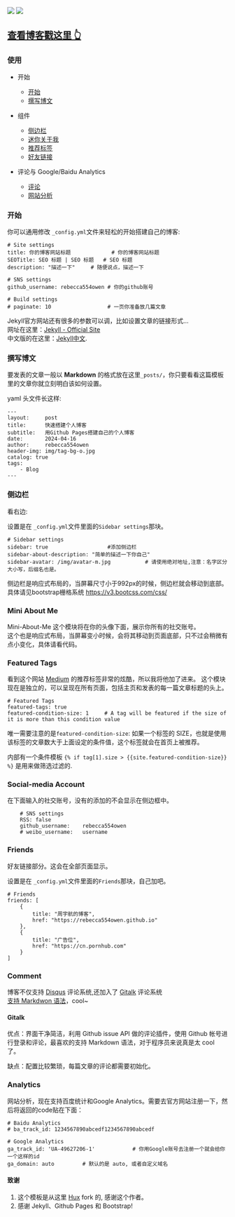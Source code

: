 [![](https://img.shields.io/github/stars/rebecca554owen/rebecca554owen.github.io.svg?style=social&label=Star)](https://github.com/rebecca554owen/rebecca554owen.github.io)
[![](https://img.shields.io/github/forks/rebecca554owen/rebecca554owen.github.io.svg?style=social&label=Fork)](https://github.com/rebecca554owen/rebecca554owen.github.io)

>
## [查看博客戳这里 👆](https://rebecca554owen.github.io)

### 使用

* 开始
	* [开始](#开始)
	* [撰写博文](#撰写博文)
* 组件
	* [侧边栏](#侧边栏)
	* [迷你关于我](#mini-about-me)
	* [推荐标签](#featured-tags)
	* [好友链接](#friends)

* 评论与 Google/Baidu Analytics
	* [评论](#comment)
	* [网站分析](#analytics) 

### 开始
你可以通用修改 `_config.yml`文件来轻松的开始搭建自己的博客:
```
# Site settings
title: 你的博客网站标题         	# 你的博客网站标题
SEOTitle: SEO 标题 | SEO 标题 	# SEO 标题
description: "描述一下"	   	# 随便说点，描述一下

# SNS settings      
github_username: rebecca554owen # 你的github账号

# Build settings
# paginate: 10              	# 一页你准备放几篇文章
```

Jekyll官方网站还有很多的参数可以调，比如设置文章的链接形式...  
网址在这里：[Jekyll - Official Site](https://jekyllrb.com/)  
中文版的在这里：[Jekyll中文](https://jekyllcn.com/).  

### 撰写博文

要发表的文章一般以 **Markdown** 的格式放在这里`_posts/`，你只要看看这篇模板里的文章你就立刻明白该如何设置。  

yaml 头文件长这样:

```
---
layout:     post
title:      快速搭建个人博客
subtitle:   用Github Pages搭建自己的个人博客
date:       2024-04-16
author:     rebecca554owen
header-img: img/tag-bg-o.jpg
catalog: true
tags:
    - Blog
---
```

### 侧边栏

看右边:

设置是在 `_config.yml`文件里面的`Sidebar settings`那块。

```
# Sidebar settings
sidebar: true  					#添加侧边栏
sidebar-about-description: "简单的描述一下你自己"
sidebar-avatar: /img/avatar-m.jpg     		# 请使用绝对地址,注意：名字区分大小写，后缀名也是。
```

侧边栏是响应式布局的，当屏幕尺寸小于992px的时候，侧边栏就会移动到底部。  
具体请见bootstrap栅格系统 <https://v3.bootcss.com/css/>

### Mini About Me

Mini-About-Me 这个模块将在你的头像下面，展示你所有的社交账号。  
这个也是响应式布局，当屏幕变小时候，会将其移动到页面底部，只不过会稍微有点小变化，具体请看代码。

### Featured Tags

看到这个网站 [Medium](https://medium.com) 的推荐标签非常的炫酷，所以我将他加了进来。
这个模块现在是独立的，可以呈现在所有页面，包括主页和发表的每一篇文章标题的头上。

```
# Featured Tags
featured-tags: true  
featured-condition-size: 1     # A tag will be featured if the size of it is more than this condition value
```

唯一需要注意的是`featured-condition-size`: 如果一个标签的 SIZE，也就是使用该标签的文章数大于上面设定的条件值，这个标签就会在首页上被推荐。
 
内部有一个条件模板 `{% if tag[1].size > {{site.featured-condition-size}} %}` 是用来做筛选过滤的.

### Social-media Account

在下面输入的社交账号，没有的添加的不会显示在侧边框中。  
```
	# SNS settings
	RSS: false
	github_username:    rebecca554owen
	# weibo_username:   username
```
### Friends

好友链接部分。这会在全部页面显示。

设置是在 `_config.yml`文件里面的`Friends`那块，自己加吧。

```
# Friends
friends: [
    {
        title: "周宇航的博客",
        href: "https://rebecca554owen.github.io"
    },
    {
        title: "广告位",
        href: "https://cn.pornhub.com"
    }
]
```

### Comment

博客不仅支持 [Disqus](https://disqus.com) 评论系统,还加入了 [Gitalk](https://gitalk.github.io) 评论系统  
[支持 Markdwon 语法](https://guides.github.com/features/mastering-markdown/)，cool~  

#### Gitalk

优点：界面干净简洁，利用 Github issue API 做的评论插件，使用 Github 帐号进行登录和评论，最喜欢的支持 Markdown 语法，对于程序员来说真是太 cool 了。

缺点：配置比较繁琐，每篇文章的评论都需要初始化。

### Analytics

网站分析，现在支持百度统计和Google Analytics。需要去官方网站注册一下，然后将返回的code贴在下面：

```
# Baidu Analytics
# ba_track_id: 1234567890abcedf1234567890abcedf

# Google Analytics
ga_track_id: 'UA-49627206-1'            # 你用Google账号去注册一个就会给你一个这样的id
ga_domain: auto			# 默认的是 auto, 或者自定义域名
```

#### 致谢

1. 这个模板是从这里 [Hux](https://github.com/Huxpro/huxpro.github.io) fork 的, 感谢这个作者。 
2. 感谢 Jekyll、Github Pages 和 Bootstrap!

